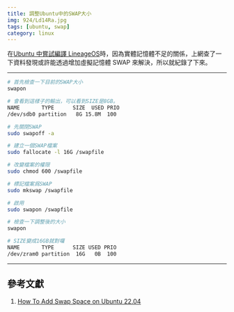 ```yaml
---
title: 調整Ubuntu中的SWAP大小
img: 924/Ld14Ra.jpg
tags: [ubuntu, swap]
category: linux
---
```


在[Ubuntu 中嘗試編譯 LineageOS](ubuntu_lineageos_sargo)時，因為實體記憶體不足的關係，上網查了一下資料發現或許能透過增加虛擬記憶體 SWAP 來解決，所以就紀錄了下來。

<!--more-->

---

```bash
# 首先檢查一下目前的SWAP大小
swapon

# 會看到這樣子的輸出，可以看到SIZE是8GB。
NAME       TYPE      SIZE  USED PRIO
/dev/sdb0 partition   8G 15.8M  100

# 先關閉SWAP
sudo swapoff -a
```

```bash
# 建立一個SWAP檔案
sudo fallocate -l 16G /swapfile

# 改變檔案的權限
sudo chmod 600 /swapfile

# 標記檔案爲SWAP
sudo mkswap /swapfile

# 啟用
sudo swapon /swapfile
```

```bash
# 檢查一下調整後的大小
swapon

# SIZE變成16GB就對囉
NAME       TYPE      SIZE USED PRIO
/dev/zram0 partition  16G   0B  100
```

---

## 參考文獻

1. [How To Add Swap Space on Ubuntu 22.04](https://www.digitalocean.com/community/tutorials/how-to-add-swap-space-on-ubuntu-22-04)
